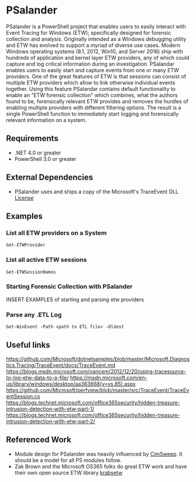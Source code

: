 # PSalander

PSalander is a PowerShell project that enables users to easily interact with Event Tracing for Windows (ETW); specifically designed for forensic collection and analysis. Originally intended as a Windows debugging utility and ETW has evolved to support a myriad of diverse use cases. Modern Windows operating systems (8.1, 2012, Win10, and Server 2016) ship with hundreds of application and kernel layer ETW providers, any of which could capture and log critical information during an investigation. PSalandar enables users to easily start and capture events from one or many ETW providers. One of the great features of ETW is that sessions can consist of multiple ETW providers which allow to link otherwise individual events together. Using this feature PSalandar contains default functionality to enable an "ETW forensic collection" which combines, what the authors found to be, forensically relevant ETW provides and removes the hurdles of enabling multiple providers with different filtering options. The result is a single PowerShell function to immediately start logging and forensically relevant information on a system. 

## Requirements
 - .NET 4.0 or greater
 - PowerShell 3.0 or greater

## External Dependencies
- PSalander uses and ships a copy of the Microsoft's TraceEvent DLL [License](https://www.microsoft.com/net/dotnet_library_license.htm)

## Examples

### List all ETW providers on a System

```Get-ETWProvider```

### List all active ETW sessions 

```Get-ETWSessionNames```


### Starting Forensic Collection with PSalander
INSERT EXAMPLES of starting and parsing etw providers

### Parse any .ETL Log

```Get-WinEvent -Path <path to ETL file> -Oldest```


## Useful links
https://github.com/Microsoft/dotnetsamples/blob/master/Microsoft.Diagnostics.Tracing/TraceEvent/docs/TraceEvent.md
https://blogs.msdn.microsoft.com/vancem/2012/12/20/using-tracesource-to-log-etw-data-to-a-file/
https://msdn.microsoft.com/en-us/library/windows/desktop/aa363668(v=vs.85).aspx
https://github.com/Microsoft/perfview/blob/master/src/TraceEvent/TraceEventSession.cs
https://blogs.technet.microsoft.com/office365security/hidden-treasure-intrusion-detection-with-etw-part-1/
https://blogs.technet.microsoft.com/office365security/hidden-treasure-intrusion-detection-with-etw-part-2/

## Referenced Work

- Module design for PSalander was heavily influenced by [CimSweep](https://github.com/PowerShellMafia/CimSweep). It should be a model for all PS modules follow.
- Zak Brown and the Microsoft OS365 folks do great ETW work and have their own open source ETW library [krabsetw](https://github.com/microsoft/krabsetw)

